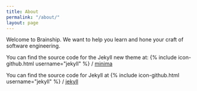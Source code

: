 ```yaml
---
title: About
permalink: "/about/"
layout: page
---
```


Welcome to Brainship.  We want to help you learn and hone your craft of software engineering.  

You can find the source code for the Jekyll new theme at:
{% include icon-github.html username="jekyll" %} /
[minima](https://github.com/jekyll/minima)

You can find the source code for Jekyll at
{% include icon-github.html username="jekyll" %} /
[jekyll](https://github.com/jekyll/jekyll)
